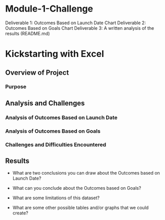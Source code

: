# Module-1-Challenge
Deliverable 1: Outcomes Based on Launch Date Chart 
Deliverable 2: Outcomes Based on Goals Chart 
Deliverable 3: A written analysis of the results (README.md)
# Kickstarting with Excel

## Overview of Project

### Purpose

## Analysis and Challenges

### Analysis of Outcomes Based on Launch Date

### Analysis of Outcomes Based on Goals

### Challenges and Difficulties Encountered

## Results

- What are two conclusions you can draw about the Outcomes based on Launch Date?

- What can you conclude about the Outcomes based on Goals?

- What are some limitations of this dataset?

- What are some other possible tables and/or graphs that we could create?

